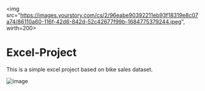 <img src="https://images.yourstory.com/cs/2/96eabe90392211eb93f18319e8c07a74/86110a60-116f-42d6-842d-52c42677f99b-1684775379244.jpeg", wirth=200>
# Excel-Project
This is a simple excel project based on bike sales dataset. 

![image](https://github.com/SinghManish1/Excel-Project/assets/97892968/9982fc7c-d9d2-4c2a-8f56-94106c99ca65)

